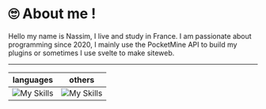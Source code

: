 # 🙄 About me !
Hello my name is Nassim, I live and study in France. I am passionate about programming since 2020, I mainly use the PocketMine API to build my plugins or sometimes I use svelte to make siteweb.

---
| languages  | others  |
| -- | -- |
| ![My Skills](https://skillicons.dev/icons?i=html,css,php,typescript&perline=4) | ![My Skills](https://skillicons.dev/icons?i=svelte,github,git,discord&perline=4) |


